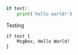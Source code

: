 ---
---

```python
if test:
    print('hello world!')
```

Testing

```autohotkey
if test {
    MsgBox, Hello World!
}
```
